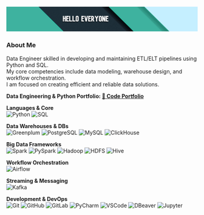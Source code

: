 ![Hello](https://github.com/Ersildan/ersildan/blob/main/head.jpg)

### About Me
Data Engineer skilled in developing and maintaining ETL/ELT pipelines using Python and SQL. <br>
My core competencies include data modeling, warehouse design, and workflow orchestration. <br>
I am focused on creating efficient and reliable data solutions.

**Data Engineering & Python Portfolio: [📁 Code Portfolio](https://github.com/ersildan/Code-Portfolio)**

**Languages & Core**<br>
<img src="https://img.shields.io/badge/Python-3776AB?style=flat-square&logo=python&logoColor=white&logoWidth=20" alt="Python" height="22">
<img src="https://img.shields.io/badge/SQL-4479A1?style=flat-square&logo=postgresql&logoColor=white&logoWidth=20" alt="SQL" height="22">

**Data Warehouses & DBs**<br>
<img src="https://img.shields.io/badge/Greenplum-00A98F?style=flat-square&logo=greenplum&logoColor=white&logoWidth=20" alt="Greenplum" height="22">
<img src="https://img.shields.io/badge/PostgreSQL-336791?style=flat-square&logo=postgresql&logoColor=white&logoWidth=20" alt="PostgreSQL" height="22">
<img src="https://img.shields.io/badge/MySQL-4479A1?style=flat-square&logo=mysql&logoColor=white&logoWidth=20" alt="MySQL" height="22">
<img src="https://img.shields.io/badge/ClickHouse-FF6B00?style=flat-square&logo=clickhouse&logoColor=white&logoWidth=20" alt="ClickHouse" height="22">

**Big Data Frameworks**<br>
<img src="https://img.shields.io/badge/Apache_Spark-E25A1C?style=flat-square&logo=apachespark&logoColor=white&logoWidth=20" alt="Spark" height="22">
<img src="https://img.shields.io/badge/PySpark-73C5E8?style=flat-square&logo=apachespark&logoColor=white&logoWidth=20" alt="PySpark" height="22">
<img src="https://img.shields.io/badge/Apache_Hadoop-66CCFF?style=flat-square&logo=apachehadoop&logoColor=black&logoWidth=20" alt="Hadoop" height="22">
<img src="https://img.shields.io/badge/HDFS-66CCFF?style=flat-square&logo=apachehadoop&logoColor=black&logoWidth=20" alt="HDFS" height="22">
<img src="https://img.shields.io/badge/Apache_Hive-FDEE21?style=flat-square&logo=apachehive&logoColor=black&logoWidth=20" alt="Hive" height="22">

**Workflow Orchestration**<br>
<img src="https://img.shields.io/badge/Apache_Airflow-017CEE?style=flat-square&logo=apacheairflow&logoColor=white&logoWidth=20" alt="Airflow" height="22">

**Streaming & Messaging**<br>
<img src="https://img.shields.io/badge/Apache_Kafka-231F20?style=flat-square&logo=apachekafka&logoColor=white&logoWidth=20" alt="Kafka" height="22">

**Development & DevOps**<br>
<img src="https://img.shields.io/badge/Git-F05032?style=flat-square&logo=git&logoColor=white&logoWidth=20" alt="Git" height="22">
<img src="https://img.shields.io/badge/GitHub-181717?style=flat-square&logo=github&logoColor=white&logoWidth=20" alt="GitHub" height="22">
<img src="https://img.shields.io/badge/GitLab-FC6D26?style=flat-square&logo=gitlab&logoColor=white&logoWidth=20" alt="GitLab" height="22">
<img src="https://img.shields.io/badge/PyCharm-000000?style=flat-square&logo=pycharm&logoColor=white&logoWidth=20" alt="PyCharm" height="22">
<img src="https://img.shields.io/badge/VS_Code-007ACC?style=flat-square&logo=visualstudiocode&logoColor=white&logoWidth=20" alt="VSCode" height="22">
<img src="https://img.shields.io/badge/DBeaver-372923?style=flat-square&logo=dbeaver&logoColor=white&logoWidth=20" alt="DBeaver" height="22">
<img src="https://img.shields.io/badge/Jupyter-F37626?style=flat-square&logo=jupyter&logoColor=white&logoWidth=20" alt="Jupyter" height="22">
